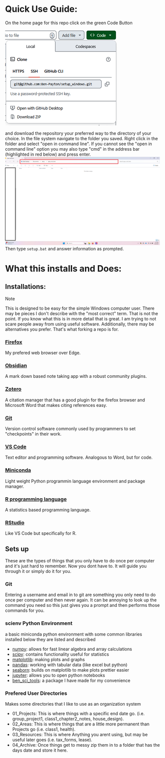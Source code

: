 # Quick Use Guide:
On the home page for this repo click on the green Code Button

![](pics/green_button.png)

and download the repository your preferred way to the directory of your choice.
In the file system navigate to the folder you saved. Right click in the folder and select "open in command line". If you cannot see the "open in command line" option you may also type "cmd" in the address bar (highlighted in red below) and press enter.
![](pics/how_to_open_cmd.png)
Then type `setup.bat` and answer information as prompted. 
# What this installs and Does:

## Installations:
> [!note]
> This is designed to be easy for the simple Windows computer user. There may be pieces I don't describe with the "most correct" term. That is not the point. If you know what this is in more detail that is great. I am trying to not scare people away from using useful software. Additionally, there may be alternatives you prefer. That's what forking a repo is for.
### [Firefox](https://www.mozilla.org/en-US/firefox/download/thanks/)
My prefered web browser over Edge.
### [Obsidian](https://help.obsidian.md/)
A mark down based note taking app with a robust community plugins.
### [Zotero](https://www.zotero.org/support/)
A citation manager that has a good plugin for the firefox browser and Microsoft Word that makes citing references easy.
### [Git](https://git-scm.com/)
Version control software commonly used by programmers to set "checkpoints" in their work.
### [VS Code](https://code.visualstudio.com/)
Text editor and programming software. Analogous to Word, but for code. 
### [Miniconda](https://learning.anaconda.com/courses/get-started-with-anaconda?utm_campaign=learning&utm_medium=documentation&utm_source=anacondadocs&utm_content=distroindexbutton)
Light weight Python programmin language environment and package manager.
### [R programming language](https://cran.r-project.org/manuals.html)
A statistics based programming language.
### [RStudio](https://posit.co/download/rstudio-desktop/)
Like VS Code but specifically for R.

## Sets up
These are the types of things that you only have to do once per computer and it's just hard to remember. Now you dont have to. It will guide you through it or simply do it for you.
### Git
Entering a username and email in to git are something you only need to do once per computer and then never again. It can be annoying to look up the command you need so this just gives you a prompt and then performs those commands for you.
### scienv Python Environment
a basic miniconda python environment with some common libraries installed below they are listed and described
- [numpy](https://numpy.org/doc/stable/): allows for fast linear algebra and array calculations
- [scipy](https://docs.scipy.org/doc/scipy/): contains functionality useful for statistics
- [matplotlib](https://matplotlib.org/): making plots and graphs
- [pandas](https://pandas.pydata.org/docs/): working with tabular data (like excel but python)
- [seaborn](https://seaborn.pydata.org/): builds on matplotlib to make plots prettier easier
- [jupyter](https://docs.jupyter.org/en/latest/): allows you to open python notebooks
- [ben_sci_tools](https://pypi.org/project/ben-sci-tools/): a package I have made for my convenience  
### Prefered User Directories
Makes some directories that I like to use as an organization system
- 01_Projects: This is where things with a specific end date go. (i.e. group_project1, class1_chapter2_notes, house_design).
- 02_Areas: This is where things that are a little more permanent than Projects go (i.e. class1, health).
- 03_Resources: This is where Anything you arent using, but may be useful later goes (i.e. tax_forms, lease).
- 04_Archive: Once things get to messy zip them in to a folder that has the days date and store it here.
